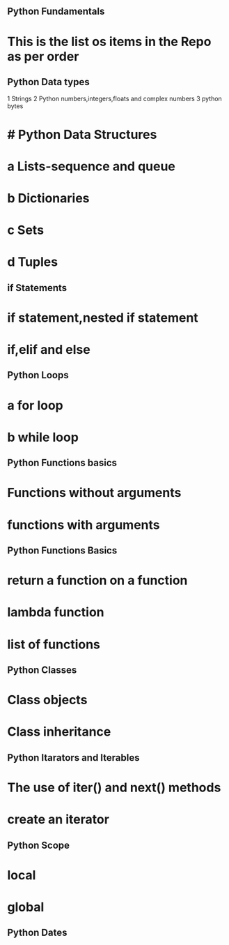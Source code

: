 ## Python Fundamentals
# This is the list os items in the Repo as per order

## Python Data types

1 Strings
2 Python numbers,integers,floats and complex numbers
3 python bytes  

# # Python Data Structures

# a Lists-sequence and queue
# b Dictionaries
# c Sets
# d Tuples

## if Statements

# if statement,nested if statement
# if,elif and else

## Python Loops

# a for loop
# b while loop

## Python Functions basics

# Functions without arguments
# functions with arguments

## Python Functions Basics
# return a function on a function
# lambda function
# list of functions
 
## Python Classes

# Class objects
# Class inheritance

## Python Itarators and Iterables
# The use of iter() and next() methods
# create an iterator

## Python Scope

# local 
# global

## Python Dates
